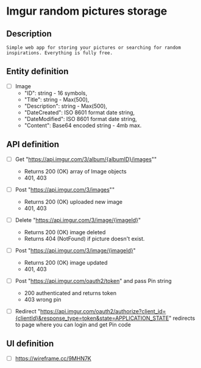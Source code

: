 # Imgur random pictures storage

## Description
    Simple web app for storing your pictures or searching for random inspirations. Everything is fully free.

## Entity definition
- [ ] Image
    - "ID": string - 16 symbols,
    - "Title": string - Max(500),
    - "Description": string - Max(500),
    - "DateCreated": ISO 8601 format date string,
    - "DateModified": ISO 8601 format date string,
    - "Content": Base64 encoded string - 4mb max.


## API definition
- [ ] Get "https://api.imgur.com/3/album/{albumID}/images""
    - Returns 200 (OK) array of Image objects
    - 401, 403

- [ ] Post "https://api.imgur.com/3/images""
    - Returns 200 (OK) uploaded new image
    - 401, 403
    
- [ ] Delete "https://api.imgur.com/3/image/{imageId}"
    - Returns 200 (OK) image deleted
    - Returns 404 (NotFound) if picture doesn't exist.
    
- [ ] Post "https://api.imgur.com/3/image/{imageId}"
    - Returns 200 (OK) image updated
    - 401, 403
    
- [ ] Post "https://api.imgur.com/oauth2/token" and pass Pin string
    - 200 authenticated and returns token
    - 403 wrong pin
    
- [ ] Redirect "https://api.imgur.com/oauth2/authorize?client_id={clientId}&response_type=token&state=APPLICATION_STATE"
    redirects to page where you can login and get Pin code


## UI definition
- [ ] https://wireframe.cc/9MHN7K

